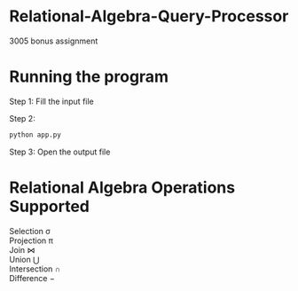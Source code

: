 # Relational-Algebra-Query-Processor
3005 bonus assignment






# Running the program
Step 1:
    Fill the input file

Step 2:
```bash
python app.py
```

Step 3:
    Open the output file

# Relational Algebra Operations Supported
Selection σ<br>
Projection π<br>
Join ⋈<br>
Union ⋃<br>
Intersection ∩<br>
Difference −<br>